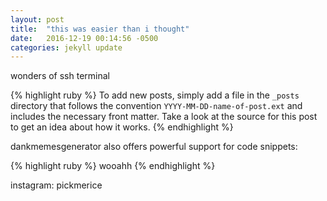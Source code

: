 ```yaml
---
layout: post
title:  "this was easier than i thought"
date:   2016-12-19 00:14:56 -0500
categories: jekyll update
---
```

wonders of ssh terminal 


{% highlight ruby %}
To add new posts, simply add a file in the `_posts` directory that follows the convention `YYYY-MM-DD-name-of-post.ext` and includes the necessary front matter. Take a look at the source for this post to get an idea about how it works.
{% endhighlight %}


dankmemesgenerator also offers powerful support for code snippets:

{% highlight ruby %}
wooahh
{% endhighlight %}


instagram: pickmerice
